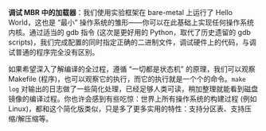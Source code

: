 **调试 MBR 中的加载器**：我们使用实验框架在 bare-metal 上运行了 Hello World，这也是 “最小” 操作系统的雏形——你可以在此基础上实现任何操作系统内核。通过适当的 gdb 指令 (这次是更好用的 Python，取代了历史遗留的 gdb scripts)，我们完成配置的同时指定正确的二进制文件，调试硬件上的代码，与调试普通的程序完全没有区别。

如果希望深入了解编译的全过程，遵循 “一切都是状态机” 的原理，我们可以观察 Makefile (程序)，也可以观察它的执行，而它的执行就是一个个的命令。`make log` 对输出的日志做了一些简化处理，已经足够人类可读，稍加整理就能看到磁盘镜像的编译过程。你也许会感到有些吃惊：世界上所有操作系统的构建过程 (例如 Linux)，都和这个简化版类似，只是多了更多实用的特性：支持分区表、支持压缩/解压缩等。
